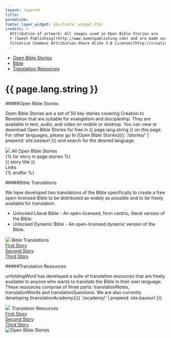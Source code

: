 ```yaml
---
layout: layered
title: 
permalink: 
footer_layer_widget: obs/footer_widget.html
credits: >
  Attribution of artwork: All images used in Open Bible Stories are
  © [Sweet Publishing](http://www.sweetpublishing.com) and are made available under a
  [Creative Commons Attribution-Share Alike 3.0 License](http://creativecommons.org/licenses/by-sa/3.0).
---
```

<div class="language-page-banner">
  <div class="one-half first">
    <div class="navigation">
        <ul>
            <li><a href="#open-bible-stories" class="scroll-to">Open Bible Stories</a></li>
            <li><a href="#bible-translations" class="scroll-to">Bible</a></li>
            <li><a href="#translation-resources" class="scroll-to">Translation Resources</a></li>
        </ul>
    </div>
  </div>
  <div class="one-half language-page-title last">
    <h1><span class="highlight">{{ page.lang.string }}</span></h1>
  </div>
  <div class="clearfix"></div>
</div>

#####Open Bible Stories

Open Bible Stories are a set of 50 key stories covering Creation to Revelation that are suitable for evangelism and discipleship.  They are available in text, audio, and video on mobile or desktop.  You can view or download Open Bible Stories for free in {{ page.lang.string }} on this page.  For other languages,  please go to [Open Bible Stories]({{ '/stories/' | prepend: site.baseurl }}) and search for the desired language.

<div class="accordion" data-accordion>
    <div class="control" data-control><img src="{{ '/assets/img/uW-Level3-64px.png' | prepend: site.baseurl }}" class="checking"> All Open Bible Stories<i class="fa fa-caret-right"></i></div>
    <div data-content>
      {% for story in page.stories %}
        <div class="content-item">
          <div class="one-half first">
            {{ story.title }}
          </div>
          <div class="one-half last">
            Links
          </div>
        </div>
      {% endfor %}
    </div>
</div>


#####Bible Translations

We have developed two translations of the Bible specifically to create a free open-licensed Bible to be distributed as widely as possible and to be freely available for translation.

* Unlocked Literal Bible - An open-licensed, form centric, literal version of the Bible.
* Unlocked Dynamic Bible - An open-licensed dynamic version of the Bible.

<div class="accordion" data-accordion>
    <div class="control" data-control><img src="{{ '/assets/img/uW-Level3-64px.png' | prepend: site.baseurl }}" class="checking"> Bible Translations<i class="fa fa-caret-right"></i></div>
    <div data-content>
        <div class="content-item"><a href="test">First Story</a></div>
        <div class="content-item"><a href="test">Second Story</a></div>
        <div class="content-item"><a href="test">Third Story</a></div>
    </div>
</div>

#####Translation Resources

unfoldingWord has developed a suite of translation resources that are freely available to anyone who wants to translate the Bible in their own language.  These resources comprise of three parts: translationNotes, translationWords and translationQuestions.  We are also currently developing [translationAcademy]({{ '/academy/' | prepend: site.baseurl }}).

<div class="accordion" data-accordion>
    <div class="control" data-control><img src="{{ '/assets/img/uW-Level3-64px.png' | prepend: site.baseurl }}" class="checking"> Translation Resources<i class="fa fa-caret-right"></i></div>
    <div data-content>
        <div class="content-item"><a href="test">First Story</a></div>
        <div class="content-item"><a href="test">Second Story</a></div>
        <div class="content-item"><a href="test">Third Story</a></div>
    </div>
</div>

<img src="{{ '/assets/img/obs/obs-homepage-web.jpg' | prepend: site.baseurl }}" alt="Open Bible Stories" class="full-width-image">

<script type="application/javascript">
  $().ready(function() {
    setupAccordion();
  });
</script>